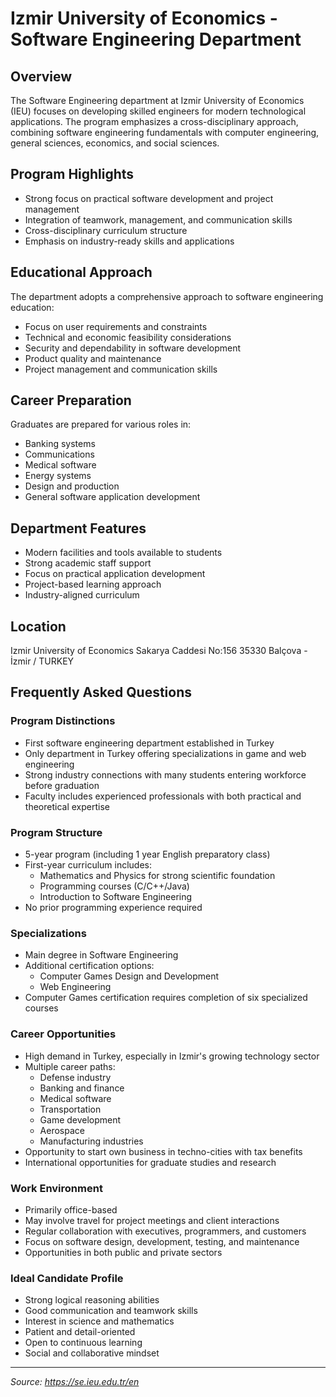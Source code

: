# Izmir University of Economics - Software Engineering Department

## Overview

The Software Engineering department at Izmir University of Economics (IEU) focuses on developing skilled engineers for modern technological applications. The program emphasizes a cross-disciplinary approach, combining software engineering fundamentals with computer engineering, general sciences, economics, and social sciences.

## Program Highlights

- Strong focus on practical software development and project management
- Integration of teamwork, management, and communication skills
- Cross-disciplinary curriculum structure
- Emphasis on industry-ready skills and applications

## Educational Approach

The department adopts a comprehensive approach to software engineering education:

- Focus on user requirements and constraints
- Technical and economic feasibility considerations
- Security and dependability in software development
- Product quality and maintenance
- Project management and communication skills

## Career Preparation

Graduates are prepared for various roles in:

- Banking systems
- Communications
- Medical software
- Energy systems
- Design and production
- General software application development

## Department Features

- Modern facilities and tools available to students
- Strong academic staff support
- Focus on practical application development
- Project-based learning approach
- Industry-aligned curriculum

## Location

Izmir University of Economics
Sakarya Caddesi No:156
35330 Balçova - İzmir / TURKEY

## Frequently Asked Questions

### Program Distinctions

- First software engineering department established in Turkey
- Only department in Turkey offering specializations in game and web engineering
- Strong industry connections with many students entering workforce before graduation
- Faculty includes experienced professionals with both practical and theoretical expertise

### Program Structure

- 5-year program (including 1 year English preparatory class)
- First-year curriculum includes:
  - Mathematics and Physics for strong scientific foundation
  - Programming courses (C/C++/Java)
  - Introduction to Software Engineering
- No prior programming experience required

### Specializations

- Main degree in Software Engineering
- Additional certification options:
  - Computer Games Design and Development
  - Web Engineering
- Computer Games certification requires completion of six specialized courses

### Career Opportunities

- High demand in Turkey, especially in Izmir's growing technology sector
- Multiple career paths:
  - Defense industry
  - Banking and finance
  - Medical software
  - Transportation
  - Game development
  - Aerospace
  - Manufacturing industries
- Opportunity to start own business in techno-cities with tax benefits
- International opportunities for graduate studies and research

### Work Environment

- Primarily office-based
- May involve travel for project meetings and client interactions
- Regular collaboration with executives, programmers, and customers
- Focus on software design, development, testing, and maintenance
- Opportunities in both public and private sectors

### Ideal Candidate Profile

- Strong logical reasoning abilities
- Good communication and teamwork skills
- Interest in science and mathematics
- Patient and detail-oriented
- Open to continuous learning
- Social and collaborative mindset

---

_Source: https://se.ieu.edu.tr/en_
